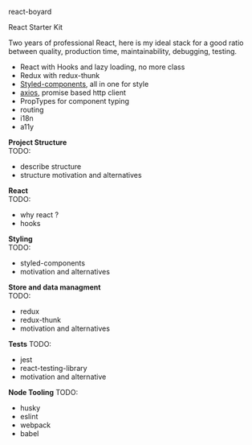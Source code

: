 react-boyard

React Starter Kit

Two years of professional React, here is my ideal stack for a good ratio between quality, production time, maintainability, debugging, testing.

- React with Hooks and lazy loading, no more class
- Redux with redux-thunk
- [Styled-components](https://www.styled-components.com/), all in one for style 
- [axios](https://github.com/axios/axios), promise based http client
- PropTypes for component typing
- routing
- i18n
- a11y



**Project Structure**  
TODO:
- describe structure
- structure motivation and alternatives

**React**  
TODO:
- why react ?
- hooks

**Styling**  
TODO:
- styled-components
- motivation and alternatives

**Store and data managment**  
TODO:
- redux
- redux-thunk
- motivation and alternatives

**Tests**
TODO:
- jest
- react-testing-library
- motivation and alternative


**Node Tooling**
TODO:
- husky
- eslint
- webpack
- babel
